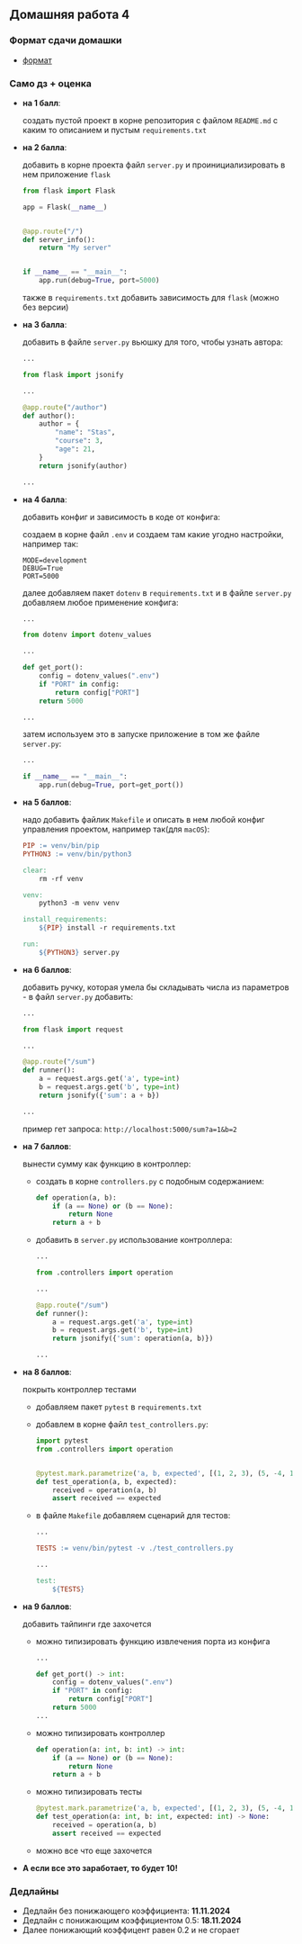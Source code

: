 ## Домашняя работа 4


### Формат сдачи домашки

- [формат](../../docs/homework-flow.md)


### Само дз + оценка


- **на 1 балл**:

    создать пустой проект в корне репозитория с файлом `README.md` с каким то описанием и пустым `requirements.txt`


- **на 2 балла**:

    добавить в корне проекта файл `server.py` и проинициализировать в нем приложение `flask`

    ```python
    from flask import Flask
    
    app = Flask(__name__)
    
  
    @app.route("/")
    def server_info():
        return "My server"
  
  
    if __name__ == "__main__":
        app.run(debug=True, port=5000)
    ```
  
    также в `requirements.txt` добавить зависимость для `flask` (можно без версии)


- **на 3 балла**: 

    добавить в файле `server.py` вьюшку для того, чтобы узнать автора:

    ```python
    ...
  
    from flask import jsonify
    
    ...
    
    @app.route("/author")
    def author():
        author = {
            "name": "Stas",
            "course": 3,
            "age": 21,
        }
        return jsonify(author)
  
    ...
    ```
  

- **на 4 балла**: 

    добавить конфиг и зависимость в коде от конфига:

    создаем в корне файл `.env` и создаем там какие угодно настройки, например так:

    ```dotenv
    MODE=development
    DEBUG=True
    PORT=5000
    ```
  
    далее добавляем пакет `dotenv` в `requirements.txt` и в файле `server.py` добавляем любое применение конфига:
    
    ```python
    ...
  
    from dotenv import dotenv_values
  
    ...
  
    def get_port():
        config = dotenv_values(".env")
        if "PORT" in config:
            return config["PORT"]
        return 5000
    
    ...
    ```
  
    затем используем это в запуске приложение в том же файле `server.py`:

    ```python
    ...
  
    if __name__ == "__main__":
        app.run(debug=True, port=get_port())
    ```


- **на 5 баллов**:

    надо добавить файлик `Makefile` и описать в нем любой конфиг управления проектом, например так(для `macOS`):

    ```makefile
    PIP := venv/bin/pip
    PYTHON3 := venv/bin/python3
    
    clear:
        rm -rf venv
    
    venv:
        python3 -m venv venv
    
    install_requirements:
        ${PIP} install -r requirements.txt
    
    run:
        ${PYTHON3} server.py

    ```
  

- **на 6 баллов**: 
      
    добавить ручку, которая умела бы складывать числа из параметров - в файл `server.py` добавить:
    
    ```python
    ...
    
    from flask import request
  
    ...
  
    @app.route("/sum")
    def runner():
        a = request.args.get('a', type=int)
        b = request.args.get('b', type=int)
        return jsonify({'sum': a + b})
  
    ...

    ```
  
    пример гет запроса: `http://localhost:5000/sum?a=1&b=2`


- **на 7 баллов**:

    вынести сумму как функцию в контроллер:

    + создать в корне `controllers.py` с подобным содержанием:
        
        ```python
        def operation(a, b):
            if (a == None) or (b == None):
                return None
            return a + b
        ```
    
    + добавить в `server.py` использование контроллера:

        ```python
        ...

        from .controllers import operation

        ...

        @app.route("/sum")
        def runner():
            a = request.args.get('a', type=int)
            b = request.args.get('b', type=int)
            return jsonify({'sum': operation(a, b)})

        ...
        ```
    
- **на 8 баллов**: 

    покрыть контроллер тестами

    + добавляем пакет `pytest` в `requirements.txt`
    + добавлем в корне файл `test_controllers.py`:

        ```python
        import pytest
        from .controllers import operation
      
      
        @pytest.mark.parametrize('a, b, expected', [(1, 2, 3), (5, -4, 1), (7, 8, 15)]
        def test_operation(a, b, expected):
            received = operation(a, b)
            assert received == expected
        ```
    + в файле `Makefile` добавляем сценарий для тестов:
  
        ```makefile
        ...
      
        TESTS := venv/bin/pytest -v ./test_controllers.py
      
        ...
      
        test:
            ${TESTS}
        ```
- **на 9 баллов**:

    добавить тайпинги где захочется
    
    + можно типизировать функцию извлечения порта из конфига
  
        ```python
        ...
      
        def get_port() -> int:
            config = dotenv_values(".env")
            if "PORT" in config:
                return config["PORT"]
            return 5000
        ...
        ```
        
    + можно типизировать контроллер

        ```python
        def operation(a: int, b: int) -> int:
            if (a == None) or (b == None):
                return None
            return a + b
        ```

    + можно типизировать тесты

        ```python
        @pytest.mark.parametrize('a, b, expected', [(1, 2, 3), (5, -4, 1), (7, 8, 15)]
        def test_operation(a: int, b: int, expected: int) -> None:
            received = operation(a, b)
            assert received == expected
        ```

    + можно все что еще захочется

- **А если все это заработает, то будет 10!**

### Дедлайны

- Дедлайн без понижающего коэффициента: **11.11.2024**
- Дедлайн с понижающим коэффициентом 0.5: **18.11.2024**
- Далее понижающий коэффицент равен 0.2 и не сгорает
